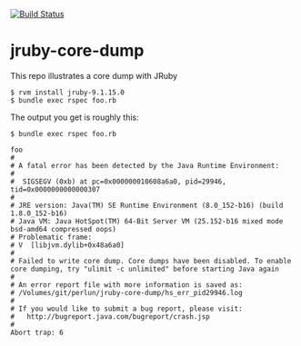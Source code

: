 [![Build Status](https://travis-ci.org/perlun/jruby-core-dump.svg?branch=master)](https://travis-ci.org/perlun/jruby-core-dump)

# jruby-core-dump

This repo illustrates a core dump with JRuby

```
$ rvm install jruby-9.1.15.0
$ bundle exec rspec foo.rb
```

The output you get is roughly this:

```
$ bundle exec rspec foo.rb

foo
#
# A fatal error has been detected by the Java Runtime Environment:
#
#  SIGSEGV (0xb) at pc=0x000000010608a6a0, pid=29946, tid=0x0000000000000307
#
# JRE version: Java(TM) SE Runtime Environment (8.0_152-b16) (build 1.8.0_152-b16)
# Java VM: Java HotSpot(TM) 64-Bit Server VM (25.152-b16 mixed mode bsd-amd64 compressed oops)
# Problematic frame:
# V  [libjvm.dylib+0x48a6a0]
#
# Failed to write core dump. Core dumps have been disabled. To enable core dumping, try "ulimit -c unlimited" before starting Java again
#
# An error report file with more information is saved as:
# /Volumes/git/perlun/jruby-core-dump/hs_err_pid29946.log
#
# If you would like to submit a bug report, please visit:
#   http://bugreport.java.com/bugreport/crash.jsp
#
Abort trap: 6
```
